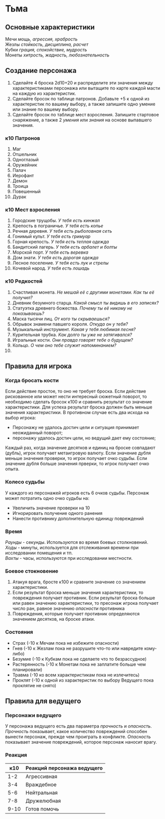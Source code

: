 # Тьма

## Основные характеристики

Мечи *мощь, агрессия, храбрость*  
Жезлы *стойкость, дисциплина, расчет*  
Кубки *грация, спокойствие, мудрость*  
Монеты *хитрость, жадность, любознательность*  

## Создание персонажа

1) Сделайте 4 броска 2d10+20 и распределите эти значения между характеристиками персонажа или вытащите по карте каждой масти на каждую из характеристик.
2) Сделайте бросок по таблице патронов. Добавьте +5 к одной из характеристик по вашему выбору, а также запишите одно умение или знание по вашему выбору. 
3) Сделайте бросок по таблице мест взросления. Запишите стартовое снаряжение, а также 2 *умения* или *знания* на основе выпавшего значения. 

### к10 Патронов

1.	Маг
2.	Отшельник
3.	Одноглазый
4.	Оружейник
5.	Палач
6.	Иерофант
7.	Демон
8.	Троица
9.  Повешенный
10. Дурак  

### к10	Мест взросления

1.	Городские трущобы. *У тебя есть кинжал*
2.	Крепость в пограничье. *У тебя есть копье*
3.	Речная деревня. *У тебя есть рыболовная сеть*
4.	Гонимый культ. *У тебя есть гримуар*
5.	Горная крепость. *У тебя есть теплая одежда*
6.	Бандитский лагерь. *У тебя есть арбалет и болты*
7.	Морской порт. *У тебя есть веревка*
8.	Дом знати. *У тебя есть дорогая одежда*
9.	Лесное поселение. *У тебя есть лук и стрелы*
10.	Кочевой народ. *У тебя есть лошадь*

### к10	Редкостей

1. Счастливая монета. *Не мешай её с другими монетами. Как ты её получил?*
2. Дневник безумного старца. *Какой смысл ты видишь в его записях?*
3. Статуэтка древнего божества. *Почему ты её никому не показываешь?*
4. Маска тысячи лиц. *От кого ты скрываешься?*
5. Обрывок знамени павшего короля. *Откуда он у тебя?*
6. Музыкальный инструмент. *Какая у тебя любимая песня?*
7. Курительная трубка. *Как долго ты уже не затягивался?*
8. Игральные кости. *Они правда говорят тебе о будущем?*
9. Кольцо. *О чем оно тебе служит напоминанием?*
10. 

## Правила для игрока

### Когда бросать кости

Если действие простое, то оно не требует броска.
Если действие рискованное или может нести интересный сюжетный поворот, то необходимо сделать бросок к100 и сравнить результат со значение характеристики. Для успеха результат броска должен быть меньше значения характеристики. В противном случае есть два исхода на выбор игрока:  

* Персонажу не удалось достич цели и ситуация принимает неожиданный поворот;  
* персонажу удалось достич цели, но ведущий дает ему состояние;

Каждый раз, когда значение десятков и единиц на броске совпадают (дубль), игрок получает метаигровую валюту.
Если значение дубля меньше значения проверки, то игрок получает очко судьбы. Если значение дубля больше значения прверки, то игрок получает очко опыта.  

### Колесо судьбы

У каждого из персонажей игроков есть 6 очков судьбы.
Персонаж может потратить одно очко судьбы на:

* Увеличить значение проверки на 10
* Игнорировать получение одного ранения  
* Нанести противнику дополнительную единицу повреждений

### Время

*Раунды* - секунды. Используются во время боевых столкновений.  
*Ходы* - минуты, используется для отслеживания времени при исследовании помещения и тп.  
*Вахты* - часы, используются при исследовании местности.

### Боевое стокновение

1. Атакуя врага, бросте к100 и сравните значение со значением характеристики.
2. Если результат броска меньше значения характеристики, то повреждения получает противник. Если результат броска больше или равен значению характеристики, то пресонаж игрока получает число ран, равное значению *опасности* противника
3. Повреждения, которые получает противник определяются значением десятков, на броске атаки.

### Состояния

* Страх (-10 к Мечам пока не избежите опасности)
* Гнев (-10 к Жезлам пока не разрушите что-то или навредите кому-либо)
* Безумие (-10 к Кубкам пока не сделаете что то безрассудное)
* Растерянность (-10 к Монетам пока не заплатите больше чем планировали)
* Травма (-10 ко всем характеристикам пока не излечитесь)
* Проклят (-10 к одной из характеристик по выбору Ведущего пока проклятие не снято)

## Правила для ведущего

### Персонажи ведущего

У персонажа ведущего есть два параметра *прочность* и *опасность*.
*Прочность* показывает, какое количество повреждений способен вынести персонаж, прежде чем проиграть в конфликте.
*Опасность* показывает значение повреждений, которое персонаж наносит врагу.

### Реакция

к10|Реакций персонажа ведущего
---|------
1-2|Агрессивная
3-4|Враждебное
5-6|Нейтральная
7-8|Дружелюбная
9-10|Готов помочь

